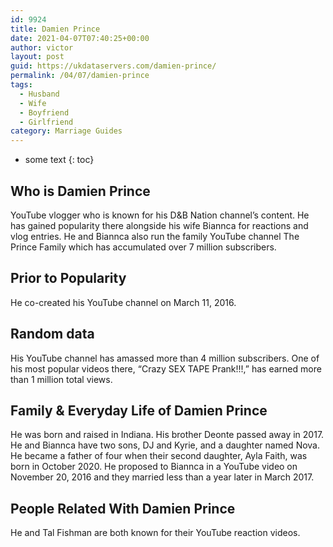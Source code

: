 ```yaml
---
id: 9924
title: Damien Prince
date: 2021-04-07T07:40:25+00:00
author: victor
layout: post
guid: https://ukdataservers.com/damien-prince/
permalink: /04/07/damien-prince
tags:
  - Husband
  - Wife
  - Boyfriend
  - Girlfriend
category: Marriage Guides
---
```


* some text
{: toc}


## Who is Damien Prince



YouTube vlogger who is known for his D&B Nation channel&#8217;s content. He has gained popularity there alongside his wife Biannca for reactions and vlog entries. He and Biannca also run the family YouTube channel The Prince Family which has accumulated over 7 million subscribers.

                
                
                
## Prior to Popularity



He co-created his YouTube channel on March 11, 2016. 

                
                
                
## Random data



His YouTube channel has amassed more than 4 million subscribers. One of his most popular videos there, &#8220;Crazy SEX TAPE Prank!!!,&#8221; has earned more than 1 million total views.

                
                
                
## Family & Everyday Life of Damien Prince



He was born and raised in Indiana. His brother Deonte passed away in 2017. He and Biannca have two sons, DJ and Kyrie, and a daughter named Nova. He became a father of four when their second daughter, Ayla Faith, was born in October 2020. He proposed to Biannca in a YouTube video on November 20, 2016 and they married less than a year later in March 2017. 

                
                
                
## People Related With Damien Prince



He and Tal Fishman are both known for their YouTube reaction videos.

                
              
            
          
          
          